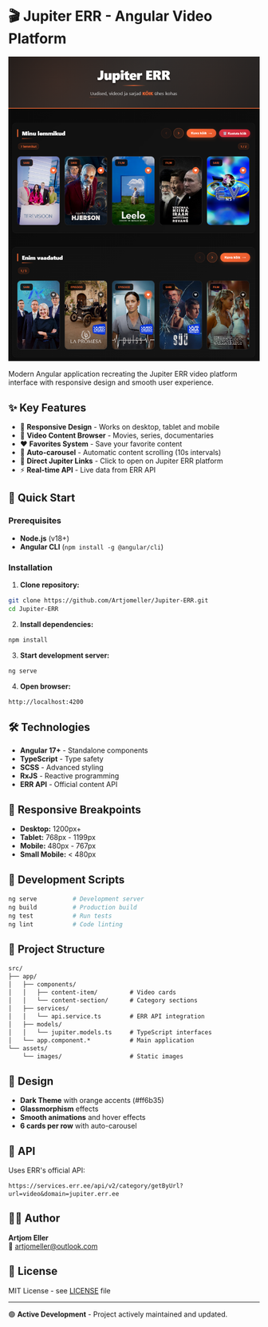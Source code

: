 # 🎬 Jupiter ERR - Angular Video Platform

![Jupiter ERR Screenshot](./src/assets/images/err-fav.png)

Modern Angular application recreating the Jupiter ERR video platform interface with responsive design and smooth user experience.

## ✨ Key Features

- 📱 **Responsive Design** - Works on desktop, tablet and mobile
- 🎥 **Video Content Browser** - Movies, series, documentaries
- ❤️ **Favorites System** - Save your favorite content
- 🔄 **Auto-carousel** - Automatic content scrolling (10s intervals)
- 🎯 **Direct Jupiter Links** - Click to open on Jupiter ERR platform
- ⚡ **Real-time API** - Live data from ERR API

## 🚀 Quick Start

### Prerequisites
- **Node.js** (v18+)
- **Angular CLI** (`npm install -g @angular/cli`)

### Installation

1. **Clone repository:**
```bash
git clone https://github.com/Artjomeller/Jupiter-ERR.git
cd Jupiter-ERR
```

2. **Install dependencies:**
```bash
npm install
```

3. **Start development server:**
```bash
ng serve
```

4. **Open browser:**
```
http://localhost:4200
```

## 🛠️ Technologies

- **Angular 17+** - Standalone components
- **TypeScript** - Type safety
- **SCSS** - Advanced styling
- **RxJS** - Reactive programming
- **ERR API** - Official content API

## 📱 Responsive Breakpoints

- **Desktop:** 1200px+
- **Tablet:** 768px - 1199px
- **Mobile:** 480px - 767px
- **Small Mobile:** < 480px

## 🔧 Development Scripts

```bash
ng serve          # Development server
ng build          # Production build
ng test           # Run tests
ng lint           # Code linting
```

## 📂 Project Structure

```
src/
├── app/
│   ├── components/
│   │   ├── content-item/         # Video cards
│   │   └── content-section/      # Category sections
│   ├── services/
│   │   └── api.service.ts        # ERR API integration
│   ├── models/
│   │   └── jupiter.models.ts     # TypeScript interfaces
│   └── app.component.*           # Main application
└── assets/
    └── images/                   # Static images
```

## 🎨 Design

- **Dark Theme** with orange accents (#ff6b35)
- **Glassmorphism** effects
- **Smooth animations** and hover effects
- **6 cards per row** with auto-carousel

## 🔗 API

Uses ERR's official API:
```
https://services.err.ee/api/v2/category/getByUrl?url=video&domain=jupiter.err.ee
```

## 👨‍💻 Author

**Artjom Eller**  
📧 artjomeller@outlook.com

## 📄 License

MIT License - see [LICENSE](LICENSE) file

---

🟢 **Active Development** - Project actively maintained and updated.
